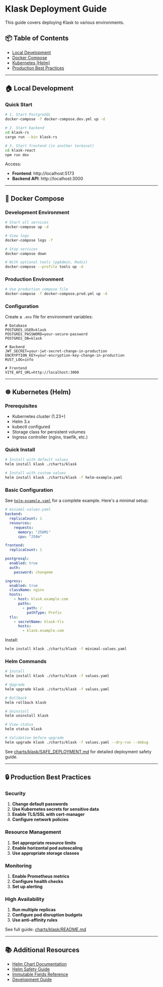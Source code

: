 # Klask Deployment Guide

This guide covers deploying Klask to various environments.

## 📦 Table of Contents

- [Local Development](#local-development)
- [Docker Compose](#docker-compose)
- [Kubernetes (Helm)](#kubernetes-helm)
- [Production Best Practices](#production-best-practices)

---

## 🏠 Local Development

### Quick Start

```bash
# 1. Start PostgreSQL
docker-compose -f docker-compose.dev.yml up -d

# 2. Start backend
cd klask-rs
cargo run --bin klask-rs

# 3. Start frontend (in another terminal)
cd klask-react
npm run dev
```

Access:
- **Frontend**: http://localhost:5173
- **Backend API**: http://localhost:3000

---

## 🐳 Docker Compose

### Development Environment

```bash
# Start all services
docker-compose up -d

# View logs
docker-compose logs -f

# Stop services
docker-compose down

# With optional tools (pgAdmin, Redis)
docker-compose --profile tools up -d
```

### Production Environment

```bash
# Use production compose file
docker-compose -f docker-compose.prod.yml up -d
```

### Configuration

Create a `.env` file for environment variables:

```env
# Database
POSTGRES_USER=klask
POSTGRES_PASSWORD=your-secure-password
POSTGRES_DB=klask

# Backend
JWT_SECRET=your-jwt-secret-change-in-production
ENCRYPTION_KEY=your-encryption-key-change-in-production
RUST_LOG=info

# Frontend
VITE_API_URL=http://localhost:3000
```

---

## ☸️ Kubernetes (Helm)

### Prerequisites

- Kubernetes cluster (1.23+)
- Helm 3.x
- kubectl configured
- Storage class for persistent volumes
- Ingress controller (nginx, traefik, etc.)

### Quick Install

```bash
# Install with default values
helm install klask ./charts/klask

# Install with custom values
helm install klask ./charts/klask -f helm-example.yaml
```

### Basic Configuration

See [`helm-example.yaml`](helm-example.yaml) for a complete example. Here's a minimal setup:

```yaml
# minimal-values.yaml
backend:
  replicaCount: 1
  resources:
    requests:
      memory: "256Mi"
      cpu: "250m"

frontend:
  replicaCount: 1

postgresql:
  enabled: true
  auth:
    password: changeme

ingress:
  enabled: true
  className: nginx
  hosts:
    - host: klask.example.com
      paths:
        - path: /
          pathType: Prefix
  tls:
    - secretName: klask-tls
      hosts:
        - klask.example.com
```

Install:

```bash
helm install klask ./charts/klask -f minimal-values.yaml
```

### Helm Commands

```bash
# Install
helm install klask ./charts/klask -f values.yaml

# Upgrade
helm upgrade klask ./charts/klask -f values.yaml

# Rollback
helm rollback klask

# Uninstall
helm uninstall klask

# View status
helm status klask

# Validation before upgrade
helm upgrade klask ./charts/klask -f values.yaml --dry-run --debug
```

See [charts/klask/SAFE_DEPLOYMENT.md](charts/klask/SAFE_DEPLOYMENT.md) for detailed deployment safety guide.

---

## 🔒 Production Best Practices

### Security

1. **Change default passwords**
2. **Use Kubernetes secrets for sensitive data**
3. **Enable TLS/SSL with cert-manager**
4. **Configure network policies**

### Resource Management

1. **Set appropriate resource limits**
2. **Enable horizontal pod autoscaling**
3. **Use appropriate storage classes**

### Monitoring

1. **Enable Prometheus metrics**
2. **Configure health checks**
3. **Set up alerting**

### High Availability

1. **Run multiple replicas**
2. **Configure pod disruption budgets**
3. **Use anti-affinity rules**

See full guide: [charts/klask/README.md](charts/klask/README.md)

---

## 📚 Additional Resources

- [Helm Chart Documentation](charts/klask/README.md)
- [Helm Safety Guide](charts/klask/SAFE_DEPLOYMENT.md)
- [Immutable Fields Reference](charts/klask/IMMUTABLE_FIELDS.md)
- [Development Guide](CLAUDE.md)
